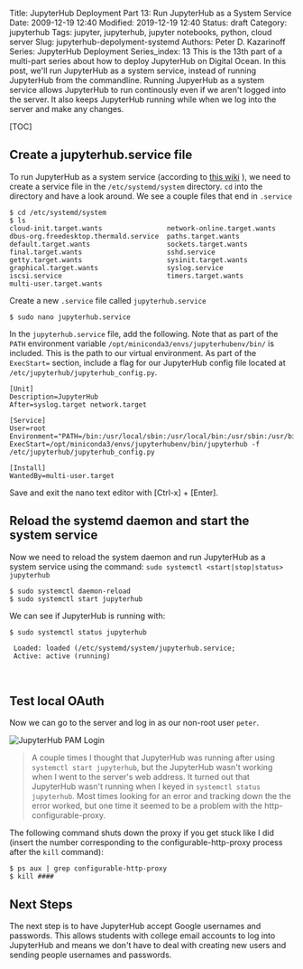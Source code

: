 Title: JupyterHub Deployment Part 13: Run JupyterHub as a System Service
Date: 2009-12-19 12:40
Modified: 2019-12-19 12:40
Status: draft
Category: jupyterhub
Tags: jupyter, jupyterhub, jupyter notebooks, python, cloud server
Slug: jupyterhub-depolyment-systemd
Authors: Peter D. Kazarinoff
Series: JupyterHub Deployment
Series_index: 13
This is the 13th part of a multi-part series about how to deploy JupyterHub on Digital Ocean. In this post, we'll run JupyterHub as a system service, instead of running JupyterHub from the commandline. Running JupyerHub as a system service allows JupyterHub to run continously even if we aren't logged into the server. It also keeps JupyterHub running while when we log into the server and make any changes.

[TOC]

## Create a jupyterhub.service file

To run JupyterHub as a system service (according to [this wiki](https://github.com/jupyterhub/jupyterhub/wiki/Run-jupyterhub-as-a-system-service)
), we need to create a service file in the ```/etc/systemd/system``` directory. ```cd``` into the directory and have a look around. We see a couple files that end in ```.service```

```text
$ cd /etc/systemd/system
$ ls
cloud-init.target.wants                network-online.target.wants
dbus-org.freedesktop.thermald.service  paths.target.wants
default.target.wants                   sockets.target.wants
final.target.wants                     sshd.service
getty.target.wants                     sysinit.target.wants
graphical.target.wants                 syslog.service
iscsi.service                          timers.target.wants
multi-user.target.wants
```

Create a new ```.service``` file called ```jupyterhub.service```

```text
$ sudo nano jupyterhub.service
```

In the ```jupyterhub.service``` file, add the following. Note that as part of the ```PATH``` environment variable ```/opt/miniconda3/envs/jupyterhubenv/bin/``` is included. This is the path to our virtual environment. As part of the ```ExecStart=``` section, include a flag for our JupyterHub config file located at  ```/etc/jupyterhub/jupyterhub_config.py```. 

```text
[Unit]
Description=JupyterHub
After=syslog.target network.target

[Service]
User=root
Environment="PATH=/bin:/usr/local/sbin:/usr/local/bin:/usr/sbin:/usr/bin:/opt/miniconda3/envs/jupyterhubenv/bin/"
ExecStart=/opt/miniconda3/envs/jupyterhubenv/bin/jupyterhub -f /etc/jupyterhub/jupyterhub_config.py

[Install]
WantedBy=multi-user.target
```

Save and exit the nano text editor with [Ctrl-x] + [Enter]. 

## Reload the systemd daemon and start the system service

Now we need to reload the system daemon and run JupyterHub as a system service using the command: ```sudo systemctl <start|stop|status> jupyterhub```

```text
$ sudo systemctl daemon-reload
$ sudo systemctl start jupyterhub
```

We can see if JupyterHub is running with:

```
$ sudo systemctl status jupyterhub

 Loaded: loaded (/etc/systemd/system/jupyterhub.service; 
 Active: active (running)
```

<br>

## Test local OAuth

Now we can go to the server and log in as our non-root user ```peter```.

![JupyterHub PAM Login](images/jupyterhub_no_ssl_login.png)

 > A couple times I thought that JupyterHub was running after using ```systemctl start jupyterhub```, but the JupyterHub wasn't working when I went to the server's web address. It turned out that JupyterHub wasn't running when I keyed in ```systemctl status jupyterhub```. Most times looking for an error and tracking down the the error worked, but one time it seemed to be a problem with the http-configurable-proxy. 

The following command shuts down the proxy if you get stuck like I did (insert the number corresponding to the configurable-http-proxy process after the ```kill``` command):

```text
$ ps aux | grep configurable-http-proxy
$ kill #### 
```

## Next Steps

The next step is to have JupyterHub accept Google usernames and passwords. This allows students with college email accounts to log into JupyterHub and means we don't have to deal with creating new users and sending people usernames and passwords.

<br>
